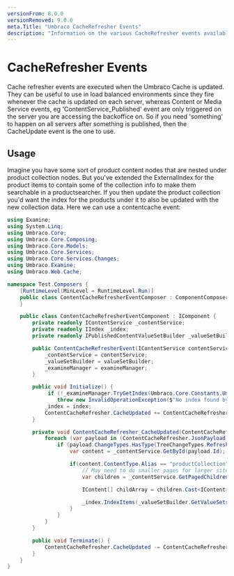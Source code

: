 ```yaml
---
versionFrom: 8.0.0
versionRemoved: 9.0.0
meta.Title: "Umbraco CacheRefresher Events"
description: "Information on the various CacheRefresher events available"
---
```


# CacheRefresher Events

Cache refresher events are executed when the Umbraco Cache is updated. They can be useful to use in load balanced environments since they fire whenever the cache is updated on each server, whereas Content or Media Service events, eg 'ContentService_Published' event are only triggered on the server you are accessing the backoffice on. So if you need 'something' to happen on all servers after something is published, then the CacheUpdate event is the one to use.

## Usage

Imagine you have some sort of product content nodes that are nested under product collection nodes. But you've extended the ExternalIndex for the product items to contain some of the collection info to make them searchable in a productsearcher. If you then update the product collection you'd want the index for the products under it to also be updated with the new collection data. Here we can use a contentcache event:

```csharp
using Examine;
using System.Linq;
using Umbraco.Core;
using Umbraco.Core.Composing;
using Umbraco.Core.Models;
using Umbraco.Core.Services;
using Umbraco.Core.Services.Changes;
using Umbraco.Examine;
using Umbraco.Web.Cache;

namespace Test.Composers {
    [RuntimeLevel(MinLevel = RuntimeLevel.Run)]
    public class ContentCacheRefresherEventComposer : ComponentComposer<ContentCacheRefresherEventComponent> {
    }

    public class ContentCacheRefresherEventComponent : IComponent {
        private readonly IContentService _contentService;
        private readonly IIndex _index;
        private readonly IPublishedContentValueSetBuilder _valueSetBuilder;

        public ContentCacheRefresherEvent(IContentService contentService, IPublishedContentValueSetBuilder valueSetBuilder, IExamineManager examineManager) {
            _contentService = contentService;
            _valueSetBuilder = valueSetBuilder;
            _examineManager = examineManager;            
        }

        public void Initialize() {
             if (!_examineManager.TryGetIndex(Umbraco.Core.Constants.UmbracoIndexes.ExternalIndexName, out IIndex index))
                throw new InvalidOperationException($"No index found by name {Umbraco.Core.Constants.UmbracoIndexes.ExternalIndexName}");
            _index = index;
            ContentCacheRefresher.CacheUpdated += ContentCacheRefresher_CacheUpdated;
        }

        private void ContentCacheRefresher_CacheUpdated(ContentCacheRefresher sender, Umbraco.Core.Cache.CacheRefresherEventArgs e) {
            foreach (var payload in (ContentCacheRefresher.JsonPayload[])e.MessageObject) {
                if (payload.ChangeTypes.HasType(TreeChangeTypes.RefreshNode)) {
                    var content = _contentService.GetById(payload.Id);

                    if(content.ContentType.Alias == "productCollection") {
                        // May need to do smaller pages for larger sites, but for smaller sites we can just get all children like this
                        var children = _contentService.GetPagedChildren(payload.Id, 0, 999, out long totalRecords);

                        IContent[] childArray = children.Cast<IContent>().ToArray();

                        _index.IndexItems(_valueSetBuilder.GetValueSets(childArray));
                    }                    
                }
            }
        }

        public void Terminate() {
            ContentCacheRefresher.CacheUpdated -= ContentCacheRefresher_CacheUpdated;
        }
    }
}
```
